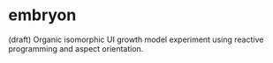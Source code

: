 # embryon
(draft) Organic isomorphic UI growth model experiment using reactive programming and aspect orientation.


##
